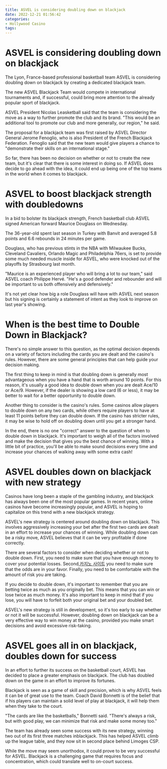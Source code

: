 ```yaml
---
title: ASVEL is considering doubling down on blackjack 
date: 2022-12-21 01:56:42
categories:
- Hollywood Casino
tags:
---
```



#  ASVEL is considering doubling down on blackjack 
The Lyon, France-based professional basketball team ASVEL is considering doubling down on blackjack by creating a dedicated blackjack team.

The new ASVEL Blackjack Team would compete in international tournaments and, if successful, could bring more attention to the already popular sport of blackjack.

ASVEL President Nicolas Leasketball said that the team is considering the move as a way to further promote the club and its brand. "This would be an additional tool to promote our club and more generally, our region," he said.

The proposal for a blackjack team was first raised by ASVEL Director General Jerome Fenoglio, who is also President of the French Blackjack Federation. Fenoglio said that the new team would give players a chance to "demonstrate their skills on an international stage."

So far, there has been no decision on whether or not to create the new team, but it's clear that there is some interest in doing so. If ASVEL does decide to go ahead with the idea, it could end up being one of the top teams in the world when it comes to blackjack.

#  ASVEL to boost blackjack strength with doubledowns 

In a bid to bolster its blackjack strength, French basketball club ASVEL signed American forward Maurice Douglass on Wednesday.

The 36-year-old spent last season in Turkey with Banvit and averaged 5.8 points and 6.6 rebounds in 24 minutes per game.

Douglass, who has previous stints in the NBA with Milwaukee Bucks, Cleveland Cavaliers, Orlando Magic and Philadelphia 76ers, is set to provide some much needed muscle inside for ASVEL, who were knocked out of the playoffs by Strasbourg last month.

"Maurice is an experienced player who will bring a lot to our team," said ASVEL coach Philippe Hervé. "He's a good defender and rebounder and will be important to us both offensively and defensively."

It's not yet clear how big a role Douglass will have with ASVEL next season but his signing is certainly a statement of intent as they look to improve on last year's showing.

#  When is the best time to Double Down in Blackjack? 

There's no simple answer to this question, as the optimal decision depends on a variety of factors including the cards you are dealt and the casino's rules. However, there are some general principles that can help guide your decision making.

The first thing to keep in mind is that doubling down is generally most advantageous when you have a hand that is worth around 10 points. For this reason, it's usually a good idea to double down when you are dealt Ace/10 or Ace/9. However, if the dealer is showing a low card (6 or less), it may be better to wait for a better opportunity to double down.

Another thing to consider is the casino's rules. Some casinos allow players to double down on any two cards, while others require players to have at least 11 points before they can double down. If the casino has stricter rules, it may be wise to hold off on doubling down until you get a stronger hand.

In the end, there is no one "correct" answer to the question of when to double down in blackjack. It's important to weigh all of the factors involved and make the decision that gives you the best chance of winning. With a little bit of practice, you'll be able to make sound decisions every time and increase your chances of walking away with some extra cash!

#  ASVEL doubles down on blackjack with new strategy 

Casinos have long been a staple of the gambling industry, and blackjack has always been one of the most popular games. In recent years, online casinos have become increasingly popular, and ASVEL is hoping to capitalize on this trend with a new blackjack strategy.

ASVEL's new strategy is centered around doubling down on blackjack. This involves aggressively increasing your bet after the first two cards are dealt in an effort to increase your chances of winning. While doubling down can be a risky move, ASVEL believes that it can be very profitable if done correctly.

There are several factors to consider when deciding whether or not to double down. First, you need to make sure that you have enough money to cover your potential losses. Second,[카지노 사이트](https://choegocasino.com/) you need to make sure that the odds are in your favor. Finally, you need to be comfortable with the amount of risk you are taking.

If you decide to double down, it's important to remember that you are betting twice as much as you originally bet. This means that you can win or lose twice as much money. It's also important to keep in mind that if you lose, you will have to forfeit both your original bet and your doubled bet.

ASVEL's new strategy is still in development, so it's too early to say whether or not it will be successful. However, doubling down on blackjack can be a very effective way to win money at the casino, provided you make smart decisions and avoid excessive risk-taking.

#  ASVEL goes all in on blackjack, doubles down for success

In an effort to further its success on the basketball court, ASVEL has decided to place a greater emphasis on blackjack. The club has doubled down on the game in an effort to improve its fortunes.

Blackjack is seen as a game of skill and precision, which is why ASVEL feels it can be of great use to the team. Coach David Bonnetti is of the belief that if his players can maintain a solid level of play at blackjack, it will help them when they take to the court.

"The cards are like the basketballs," Bonnetti said. "There's always a risk, but with good play, we can minimize that risk and make some money too."

The team has already seen some success with its new strategy, winning two out of its first three matches inblackjack. This has helped ASVEL climb up the league table, and they now sit in second place behind Limoges CSP.

While the move may seem unorthodox, it could prove to be very successful for ASVEL. Blackjack is a challenging game that requires focus and concentration, which could translate well to on-court success.